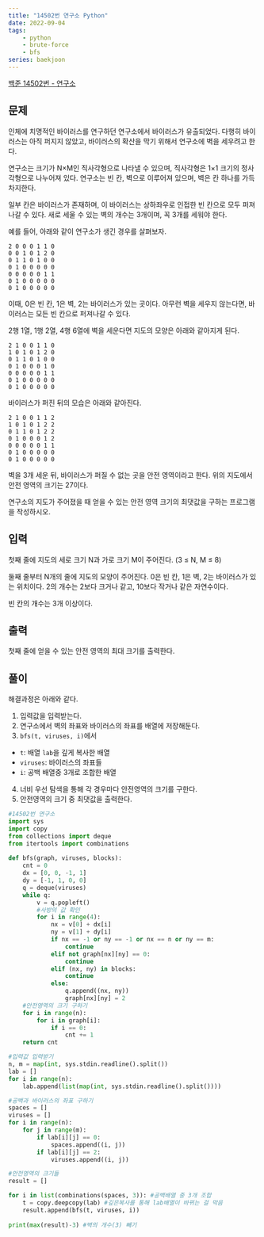 ```yaml
---
title: "14502번 연구소 Python"
date: 2022-09-04
tags: 
    - python
    - brute-force
    - bfs
series: baekjoon
---
```


  

[백준 14502번 - 연구소](https://www.acmicpc.net/problem/14502)

  

## 문제

인체에 치명적인 바이러스를 연구하던 연구소에서 바이러스가 유출되었다. 다행히 바이러스는 아직 퍼지지 않았고, 바이러스의 확산을 막기 위해서 연구소에 벽을 세우려고 한다.

연구소는 크기가 N×M인 직사각형으로 나타낼 수 있으며, 직사각형은 1×1 크기의 정사각형으로 나누어져 있다. 연구소는 빈 칸, 벽으로 이루어져 있으며, 벽은 칸 하나를 가득 차지한다. 

일부 칸은 바이러스가 존재하며, 이 바이러스는 상하좌우로 인접한 빈 칸으로 모두 퍼져나갈 수 있다. 새로 세울 수 있는 벽의 개수는 3개이며, 꼭 3개를 세워야 한다.

예를 들어, 아래와 같이 연구소가 생긴 경우를 살펴보자.

```
2 0 0 0 1 1 0
0 0 1 0 1 2 0
0 1 1 0 1 0 0
0 1 0 0 0 0 0
0 0 0 0 0 1 1
0 1 0 0 0 0 0
0 1 0 0 0 0 0
```
이때, 0은 빈 칸, 1은 벽, 2는 바이러스가 있는 곳이다. 아무런 벽을 세우지 않는다면, 바이러스는 모든 빈 칸으로 퍼져나갈 수 있다.

2행 1열, 1행 2열, 4행 6열에 벽을 세운다면 지도의 모양은 아래와 같아지게 된다.
```
2 1 0 0 1 1 0
1 0 1 0 1 2 0
0 1 1 0 1 0 0
0 1 0 0 0 1 0
0 0 0 0 0 1 1
0 1 0 0 0 0 0
0 1 0 0 0 0 0
```
바이러스가 퍼진 뒤의 모습은 아래와 같아진다.
```
2 1 0 0 1 1 2
1 0 1 0 1 2 2
0 1 1 0 1 2 2
0 1 0 0 0 1 2
0 0 0 0 0 1 1
0 1 0 0 0 0 0
0 1 0 0 0 0 0
```
벽을 3개 세운 뒤, 바이러스가 퍼질 수 없는 곳을 안전 영역이라고 한다. 위의 지도에서 안전 영역의 크기는 27이다.

연구소의 지도가 주어졌을 때 얻을 수 있는 안전 영역 크기의 최댓값을 구하는 프로그램을 작성하시오.

## 입력

첫째 줄에 지도의 세로 크기 N과 가로 크기 M이 주어진다. (3 ≤ N, M ≤ 8)

둘째 줄부터 N개의 줄에 지도의 모양이 주어진다. 0은 빈 칸, 1은 벽, 2는 바이러스가 있는 위치이다. 2의 개수는 2보다 크거나 같고, 10보다 작거나 같은 자연수이다.

빈 칸의 개수는 3개 이상이다.

  

## 출력

첫째 줄에 얻을 수 있는 안전 영역의 최대 크기를 출력한다.

  
## 풀이

해결과정은 아래와 같다.

1. 입력값을 입력받는다.
2. 연구소에서 벽의 좌표와 바이러스의 좌표를 배열에 저장해둔다.
3. `bfs(t, viruses, i)`에서 
- `t`: 배열 `lab`을 깊게 복사한 배열
- `viruses`: 바이러스의 좌표들
- `i`: 공백 배열중 3개로 조합한 배열

4. 너비 우선 탐색을 통해 각 경우마다 안전영역의 크기를 구한다.
5. 안전영역의 크기 중 최댓값을 출력한다.

```python
#14502번 연구소
import sys
import copy
from collections import deque   
from itertools import combinations  
    
def bfs(graph, viruses, blocks):
    cnt = 0
    dx = [0, 0, -1, 1]
    dy = [-1, 1, 0, 0]
    q = deque(viruses)
    while q:
        v = q.popleft()
        #사방의 값 확인
        for i in range(4):
            nx = v[0] + dx[i]
            ny = v[1] + dy[i]
            if nx == -1 or ny == -1 or nx == n or ny == m:
                continue
            elif not graph[nx][ny] == 0:
                continue
            elif (nx, ny) in blocks:
                continue
            else:
                q.append((nx, ny))
                graph[nx][ny] = 2 
    #안전영역의 크기 구하기
    for i in range(n):
        for i in graph[i]:
            if i == 0:
                cnt += 1
    return cnt

#입력값 입력받기
n, m = map(int, sys.stdin.readline().split())
lab = []
for i in range(n):
    lab.append(list(map(int, sys.stdin.readline().split())))

#공백과 바이러스의 좌표 구하기  
spaces = []
viruses = []
for i in range(n):
    for j in range(m):
        if lab[i][j] == 0:
            spaces.append((i, j))
        if lab[i][j] == 2:
            viruses.append((i, j))

#안전영역의 크기들
result = []

for i in list(combinations(spaces, 3)): #공백배열 중 3개 조합
    t = copy.deepcopy(lab) #깊은복사를 통해 lab배열이 바뀌는 걸 막음
    result.append(bfs(t, viruses, i))
    
print(max(result)-3) #벽의 개수(3) 빼기
```